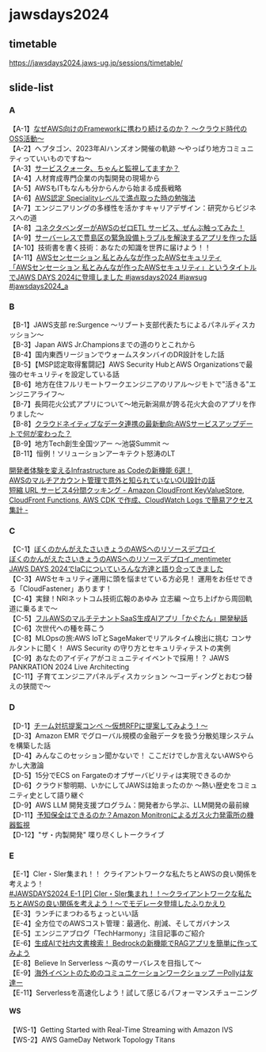 # jawsdays2024

## timetable

<https://jawsdays2024.jaws-ug.jp/sessions/timetable/>

## slide-list

### A

【A-1】[なぜAWS向けのFrameworkに携わり続けるのか？ ～クラウド時代のOSS活動～](https://speakerdeck.com/watany/developing-oss-for-aws)  
【A-2】ヘプタゴン、2023年AIハンズオン開催の軌跡 〜やっぱり地方コミュニティっていいものですね〜  
【A-3】[サービスクォータ、ちゃんと監視してますか？](https://speakerdeck.com/iwamot/quota-monitor-for-aws-quickstart)  
【A-4】人材育成専門企業の内製開発の現場から  
【A-5】AWSもITもなんも分からんから始まる成長戦略  
【A-6】[AWS認定 Specialityレベルで満点取った時の勉強法](https://speakerdeck.com/makies/awsren-ding-specialtyreberudeman-dian-qu-tutashi-nomian-qiang-fa)  
【A-7】エンジニアリングの多様性を活かすキャリアデザイン：研究からビジネスへの道  
【A-8】[コネクタベンダーがAWSのゼロETL サービス、ぜんぶ触ってみた！](https://speakerdeck.com/cdataj/konekutabendaga-awsnozeroetl-sabisu-zenbuhong-tutemita)  
【A-9】[サーバーレスで豊島区の緊急設備トラブルを解決するアプリを作った話](https://speakerdeck.com/kkb1016/saharesuteli-dao-qu-nojin-ji-she-bei-torahuruwojie-jue-suruahuriwozuo-tutahua)  
【A-10】技術書を書く技術：あなたの知識を世界に届けよう！！  
【A-11】[AWSセンセーション 私とみんなが作ったAWSセキュリティ](<https://speakerdeck.com/cmusudakeisuke/awssensesiyon-si-tominnakazuo-tutaawssekiyuritei>
)  
[「AWSセンセーション 私とみんなが作ったAWSセキュリティ」というタイトルでJAWS DAYS 2024に登壇しました #jawsdays2024 #jawsug #jawsdays2024_a](https://dev.classmethod.jp/articles/jaws-days-2024-aws-sensation/)

### B

【B-1】JAWS支部 re:Surgence ～リブート支部代表たちによるパネルディスカッション～  
【B-3】Japan AWS Jr.Championsまでの道のりとこれから  
【B-4】国内東西リージョンでウォームスタンバイのDR設計をした話  
【B-5】【MSP認定取得奮闘記】AWS Security HubとAWS Organizationsで最強のセキュリティを設定している話  
【B-6】地方在住フルリモートワークエンジニアのリアル〜ジモトで"活きる"エンジニアライフ〜  
【B-7】長岡花火公式アプリについて〜地元新潟県が誇る花火大会のアプリを作りました〜  
【B-8】[クラウドネイティブなデータ連携の最新動向:AWSサービスアップデートで何が変わった？](https://speakerdeck.com/hayaok3/latest-trends-in-cloud-native-data-integration)  
【B-9】地方Tech創生全国ツアー 〜池袋Summit 〜  
【B-11】恒例！ソリューションアーキテクト怒涛のLT  

[開発者体験を変えるInfrastructure as Codeの新機能 6選！](https://speakerdeck.com/konokenj/iac-updates-2024-03-jaws-days)  
[AWSのマルチアカウント管理で意外と知られていないOU設計の話](https://speakerdeck.com/pikosan0000/awsnomarutiakauntoguan-li-teyi-wai-tozhi-rareteinaioushe-ji-nohua)  
[短縮 URL サービス4分間クッキング - Amazon CloudFront KeyValueStore, CloudFront Functions, AWS CDK で作成、CloudWatch Logs で簡易アクセス集計 -](https://speakerdeck.com/twingob/duan-suo-url-sabisu-4fen-jian-kutukingu-amazon-cloudfront-keyvaluestore-cloudfront-functions-aws-cdk-dezuo-cheng-cloudwatch-logs-dejian-yi-akusesuji-ji)  


### C

【C-1】[ぼくのかんがえたさいきょうのAWSへのリソースデプロイ](https://speakerdeck.com/rrrraaaaa6/boku-no-kangaeta-saikiyou-no)  
[ぼくのかんがえたさいきょうのAWSへのリソースデプロイ_mentimeter](https://speakerdeck.com/rrrraaaaa6/boku-no-kangaeta-saikiyou-no_mentimeter)  
[JAWS DAYS 2024でIaCについていろんな方達と語り合ってきました](https://zenn.dev/rrrraaaaa6/articles/8afc524c478fda)  
【C-3】AWSセキュリティ運用に頭を悩ませている方必見！ 運用をお任せできる「CloudFastener」あります！  
【C-4】実録！NRIネットコム技術広報のあゆみ 立志編 ～立ち上げから周回軌道に乗るまで～  
【C-5】[フルAWSのマルチテナントSaaS生成AIアプリ「かぐたん」開発秘話](https://www.docswell.com/s/s3kzk/ZJLMVQ-jawsdays2024_c-5_kagutan)  
【C-6】次世代への種を蒔こう  
【C-8】MLOpsの旅:AWS IoTとSageMakerでリアルタイム検出に挑む コンサルタントに聞く！ AWS Security の守り方とセキュリティテストの実例  
【C-9】あなたのアイディアがコミュニティイベントで採用！？ JAWS PANKRATION 2024 Live Architecting  
【C-11】子育てエンジニアパネルディスカッション ～コーディングとおむつ替えの狭間で～  

### D

【D-1】[チーム対抗提案コンペ 〜仮想RFPに提案してみよう！〜](https://speakerdeck.com/shinyayamada/ben-fan-timudui-kang-ti-an-konhe-jia-xiang-rfp)  
【D-3】Amazon EMR でグローバル規模の金融データを扱う分散処理システムを構築した話  
【D-4】みんなこのセッション聞かないで！ ここだけでしか言えないAWSやらかし大激論  
【D-5】15分でECS on Fargateのオブザーバビリティは実現できるのか  
【D-6】クラウド黎明期、いかにしてJAWSは始まったのか ～熱い歴史をコミュニティ史として語り継ぐ  
【D-9】AWS LLM 開発支援プログラム：開発者から学ぶ、LLM開発の最前線  
【D-11】[予知保全はできるのか？Amazon Monitronによるガス火力発電所の機器監視](https://speakerdeck.com/kgx/jaws-days-2024-yu-zhi-bao-quan-hatekirunoka-amazon-monitronniyorukasuhuo-li-fa-dian-suo-noji-qi-jian-shi)  
【D-12】"ザ・内製開発" 喋り尽くしトークライブ  

### E

【E-1】CIer・SIer集まれ！！ クライアントワークな私たちとAWSの良い関係を考えよう！  
[#JAWSDAYS2024 E-1 [P] CIer・SIer集まれ！！～クライアントワークな私たちとAWSの良い関係を考えよう！〜でモデレータ登壇したふりかえり](https://note.com/beajourneyman/n/n1ac5fe80b06e)  
【E-3】ランチにまつわるちょっといい話  
【E-4】全方位でのAWSコスト管理：最適化、削減、そしてガバナンス  
【E-5】エンジニアブログ「TechHarmony」注目記事のご紹介  
【E-6】[生成AIで社内文書検索！ Bedrockの新機能でRAGアプリを簡単に作ってみよう](https://qiita.com/minorun365/items/24dfb0ea3afde6ed0a56)  
【E-8】Believe In Serverless 〜真のサーバレスを目指して〜  
【E-9】[海外イベントのためのコミュニケーションワークショップ ーPollyは友達ー](https://speakerdeck.com/matshogo/jawsdays2024-e-8-hai-wai-ibentonotamenokomiyunikesiyonwakusiyotupu)  
【E-11】Serverlessを高速化しよう！試して感じるパフォーマンスチューニング  

#### WS

【WS-1】Getting Started with Real-Time Streaming with Amazon IVS  
【WS-2】AWS GameDay Network Topology Titans  
